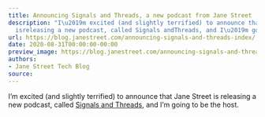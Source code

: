 ```yaml
---
title: Announcing Signals and Threads, a new podcast from Jane Street
description: "I\u2019m excited (and slightly terrified) to announce that Jane Street
  isreleasing a new podcast, called Signals andThreads, and I\u2019m going to be thehost."
url: https://blog.janestreet.com/announcing-signals-and-threads-index/
date: 2020-08-31T00:00:00-00:00
preview_image: https://blog.janestreet.com/announcing-signals-and-threads-index/./signals-and-threads.png
authors:
- Jane Street Tech Blog
source:
---
```


<p>I’m excited (and slightly terrified) to announce that Jane Street is
releasing a new podcast, called <a href="https://signalsandthreads.com/">Signals and
Threads</a>, and I’m going to be the
host.</p>


